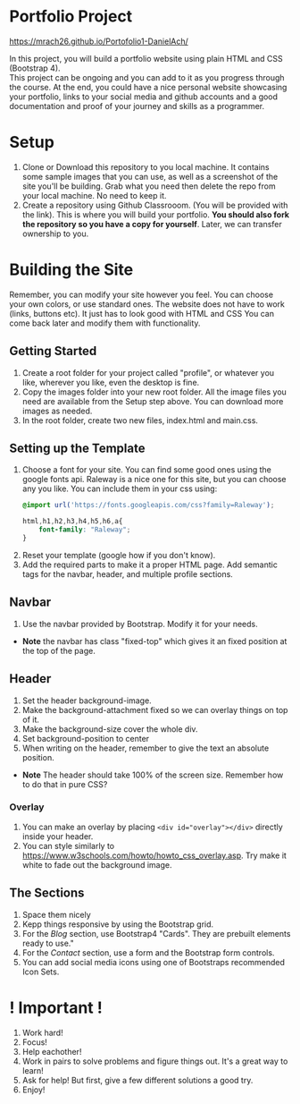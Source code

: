# Portfolio Project

https://mrach26.github.io/Portofolio1-DanielAch/

In this project, you will build a portfolio website using plain HTML and CSS (Bootstrap 4).  
This project can be ongoing and you can add to it as you progress through the course.  At the end, you could have a nice personal website showcasing your portfolio, links to your social media and github accounts and a good documentation and proof of your journey and skills as a programmer.

# Setup

1. Clone or Download this repository to you local machine. It contains some sample images that you can use, as well as a screenshot of the site you'll be building.  Grab what you need then delete the repo from your local machine. No need to keep it.
1. Create a repository using Github Classrooom. (You will be provided with the link).  This is where you will build your portfolio. **You should also fork the repository so you have a copy for yourself**. Later, we can transfer ownership to you.

# Building the Site

Remember, you can modify your site however you feel. You can choose your own colors, or use standard ones. 
The website does not have to work (links, buttons etc). It just has to look good with HTML and CSS You can come back later and modify them with functionality.

## Getting Started
1. Create a root folder for your project called "profile", or whatever you like, wherever you like, even the desktop is fine.
1. Copy the images folder into your new root folder. All the image files you need are available from the Setup step above. You can download more images as needed.
1. In the root folder, create two new files, index.html and main.css. 

## Setting up the Template

1. Choose a font for your site. You can find some good ones using the google fonts api.  Raleway is a nice one for this site, but you can choose any you like. You can include them in your css using:
    ```css
    @import url('https://fonts.googleapis.com/css?family=Raleway');
    
    html,h1,h2,h3,h4,h5,h6,a{
        font-family: "Raleway";
    }
    ```
1. Reset your template (google how if you don't know). 
1. Add the required parts to make it a proper HTML page.
Add semantic tags for the navbar, header, and multiple profile sections. 

## Navbar

1. Use the navbar provided by Bootstrap. Modify it for your needs.
* **Note** the navbar has class "fixed-top" which gives it an fixed position at the top of the page.

## Header

1. Set the header background-image. 
1. Make the background-attachment fixed so we can overlay things on top of it.
1. Make the background-size cover the whole div.
1. Set background-position to center
1. When writing on the header, remember to give the text an absolute position.
* **Note** The header should take 100% of the screen size. Remember how to do that in pure CSS?

### Overlay

1. You can make an overlay by placing `<div id="overlay"></div>` directly inside your header.
1. You can style similarly to https://www.w3schools.com/howto/howto_css_overlay.asp. Try make it white to fade out the background image.

## The Sections

1. Space them nicely
1. Kepp things responsive by using the Bootstrap grid.
1. For the *Blog* section, use Bootstrap4 "Cards". They are prebuilt elements ready to use."
1. For the *Contact* section, use a form and the Bootstrap form controls.
1. You can add social media icons using one of Bootstraps recommended Icon Sets.

# ! Important !

1. Work hard!
1. Focus!
1. Help eachother!
1. Work in pairs to solve problems and figure things out. It's a great way to learn!
1. Ask for help! But first, give a few different solutions a good try.
1. Enjoy!





